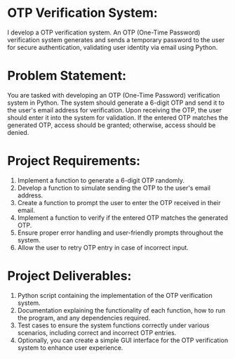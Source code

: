 # OTP Verification System:

I develop a OTP verification system. An OTP (One-Time Password) verification system generates and sends a temporary password to the user for secure authentication, validating user identity via email using Python.


# Problem Statement:

You are tasked with developing an OTP (One-Time Password) verification system in Python. The system should generate a 6-digit OTP and send it to the user's email address for verification. Upon receiving the OTP, the user should enter it into the system for validation. If the entered OTP matches the generated OTP, access should be granted; otherwise, access should be denied.

# Project Requirements:

1. Implement a function to generate a 6-digit OTP randomly.
2. Develop a function to simulate sending the OTP to the user's email address.
3. Create a function to prompt the user to enter the OTP received in their email.
4. Implement a function to verify if the entered OTP matches the generated OTP.
5. Ensure proper error handling and user-friendly prompts throughout the system.
6. Allow the user to retry OTP entry in case of incorrect input.

# Project Deliverables:

1. Python script containing the implementation of the OTP verification system.
2. Documentation explaining the functionality of each function, how to run the program, and any dependencies required.
3. Test cases to ensure the system functions correctly under various scenarios, including correct and incorrect OTP entries.
4. Optionally, you can create a simple GUI interface for the OTP verification system to enhance user experience.
